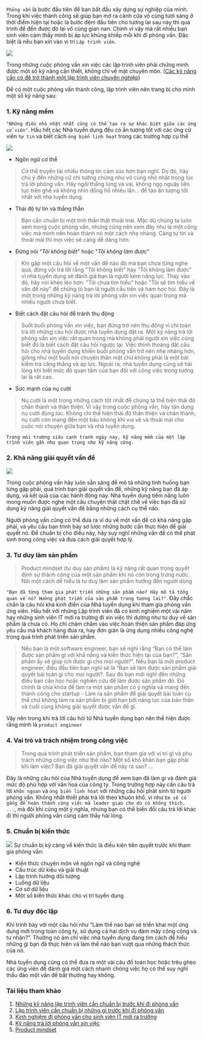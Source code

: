 `Phỏng vấn` là bước đầu tiên để bạn bắt đầu xây dựng sự nghiệp của mình. Trong khi việc thành công sẽ giúp bạn mở ra cánh cửa vô cùng tươi sáng ở thời điểm hiện tại hoặc là bước đệm đầu tiên cho tương lai sau này thì quá trình để đến được đó lại vô cùng gian nan. Chính vì vậy mà rất nhiều bạn sinh viên cảm thấy mình bị áp lực khủng khiếp mỗi khi đi phỏng vấn. Đặc biệt là nếu bạn xin vào vị trí `Lập trình viên`.

![](https://images.viblo.asia/7e3aee35-9437-4c08-9afc-a3231f02d517.jpg)

Trong những cuộc phỏng vấn xin việc các lập trình viên phải chứng minh được một số kỹ năng cần thiết, không chỉ về mặt chuyên môn. ([Các kỹ năng cần có để trở thành một lập trình viên chuyên nghiệp](https://viblo.asia/p/cac-ky-nang-can-co-de-tro-thanh-mot-lap-trinh-vien-chuyen-nghiep-vyDZOWPkZwj))

Để có một cuộc phỏng vấn thành công, lập trình viên nên trang bị cho mình một số kỹ năng sau:
### 1. Kỹ năng mềm
`"Những điều nhỏ nhặt nhất cũng có thể tạo ra sự khác biệt giữa các ứng cử viên"`. Hầu hết các Nhà tuyển dụng đều có ấn tượng tốt với các ứng cử viên `tự tin` và biết cách `ứng biến linh hoạt` trong các trường hợp cụ thể

![](https://images.viblo.asia/d3b01c69-3361-49cf-8a0d-1903744fddf4.png)

* Ngôn ngữ cơ thể
> Cơ thể truyền tải nhiều thông tin cảm xúc hơn bạn nghĩ. Do đó, hãy chú ý đến những cử chỉ tưởng chừng như vô cùng nhỏ nhặt trong lúc trả lời phỏng vấn. Hãy ngồi thẳng lưng và vai, không ngọ nguậy liên tục trên ghế và không nhìn đồng hồ nhiều lần... để tạo ấn tượng tốt nhất với nhà tuyển dụng.
* Thái độ tự tin và thẳng thắn
> Bạn cần chuẩn bị một tinh thần thật thoải mái. Mặc dù chúng ta luôn xem trọng cuộc phỏng vấn, nhưng cũng nên xem đây như là một công việc mà mình nên hoàn thành nó một cách nhẹ nhàng. Càng tự tin và thoải mái thì mọi việc sẽ càng dễ dàng hơn.
* Đừng nói "*Tôi không biết*" hoặc "*Tôi không làm được*"
> Khi gặp một câu hỏi về một vấn đề nào đó mà bạn chưa từng nghe qua, đừng vội trả lời rằng "Tôi không biết" hay "Tôi không làm được" vì nhà tuyển dụng sẽ đánh giá bạn là người kém năng lực. Thay vào đó, hãy nói khéo léo hơn: "Tôi chưa tìm hiểu" hoặc "Tôi sẽ tìm hiểu về vấn đề này" để chứng tỏ bạn là người cầu tiến và ham học hỏi. Đây là một trong những kỹ năng trả lời phỏng vấn xin việc quan trọng mà nhiều người chưa biết.
* Biết cách đặt câu hỏi để tránh thụ động
> Suốt buổi phỏng vấn xin việc, bạn đừng trở nên thụ động vì chỉ toàn trả lời những câu hỏi được nhà tuyển dụng đặt ra. Một kỹ năng trả lời phỏng vấn xin việc rất quan trọng mà không phải người xin việc cũng biết đó là biết cách đặt câu hỏi ngược lại. Việc thỉnh thoảng đặt câu hỏi cho nhà tuyển dụng khiến buổi phỏng vấn trở nên nhẹ nhàng hơn, giống như một buổi nói chuyện thân mật chứ không phải là một bài kiểm tra căng thẳng và áp lực. Ngoài ra, nhà tuyển dụng cũng sẽ hài lòng khi biết mức độ quan tâm của bạn đối với công việc trong tương lai là rất cao.
* Sức mạnh của nụ cười
> Nụ cười là một trong những cách tốt nhất để chúng ta thể hiện thái độ chân thành và thân thiện. Vì vậy trong cuộc phỏng vấn, hãy tận dụng nụ cười đúng lúc. Không chỉ thể hiện thái độ thân thiện và chân thành, nụ cười còn mang đến một bầu không khí vui vẻ và thoải mái cho cuộc nói chuyện giữa bạn và nhà tuyển dụng.

`Trong môi trường siêu cạnh tranh ngày nay, kỹ năng mềm của một lập trình viên gần như quan trọng như kỹ năng cứng.`

### 2. Khả năng giải quyết vấn đề
![](https://images.viblo.asia/51397251-78f2-4d44-af2c-b25473956dff.jpg)

Trong cuộc phỏng vấn hãy luôn sẵn sàng để mô tả những tình huống bạn từng gặp phải, quá trình bạn giải quyết vấn đề, những kỹ năng bạn đã áp dụng, và kết quả của các hành động này. Nhà tuyển dụng tiềm năng luôn mong muốn được nghe một câu chuyện thật chặt chẽ về việc bạn đã sử dụng kỹ năng giải quyết vấn đề bằng những cách cụ thể nào.

Người phỏng vấn cũng có thể đưa ra ví dụ về một vấn đề có khả năng gặp phải, và yêu cầu bạn trình bày sơ lược những bước cần thực hiện để giải quyết nó. Để chuẩn bị cho điều này, hãy suy nghĩ những vấn đề có thể phát sinh trong công việc và đưa cách giải quyết hợp lý.

### 3. Tư duy làm sản phẩm
> Product mindset (tư duy sản phẩm) là kỹ năng rất quan trọng quyết định sự thành công của một sản phẩm khi nó còn trong trứng nước. Nói một cách dễ hiểu là tư duy làm sản phẩm hướng đến người dùng

`"Bạn đã từng tham gia phát triển những sản phẩm nào? Hãy mô tả tổng quan về nó? Hướng phát triển của sản phẩm trong tương lai?"`. Đây chắc chắn là câu hỏi khá kinh điển của Nhà tuyển dụng khi tham gia phỏng vấn ứng viên. Hầu hết với những Lập trình viên đã có kinh nghiệm một vài năm hay những sinh viên IT mới ra trường đi xin việc thì dường như tư duy về sản phẩm là chưa có. Họ chỉ chăm chăm vào việc hoàn thiện sản phẩm đáp ứng yêu cầu mà khách hàng đưa ra, hay đơn giản là ứng dụng nhiều công nghệ trong quá trình phát triển sản phẩm.

> Nếu bạn là một software engineer, bạn sẽ nghĩ rằng “Bạn có thể làm được sản phẩm gì với khả năng và kiến thức hiện tại của bạn?”, “Sản phẩm ấy sẽ giúp ích được gì cho mọi người?”. Nếu bạn là một product engineer, điều đầu tiên bạn nghĩ sẽ là “Bạn sẽ làm được sản phẩm giải quyết bài toán gì cho mọi người?. Sau đó bạn mới nghĩ đến những điều bạn cần học hoặc nghiên cứu để làm được sản phẩm đó. Đó chính là chìa khóa để làm ra một sản phẩm có ý nghĩa và mang đến thành công cho startup - Làm ra sản phẩm để giải quyết bài toán cụ thể chứ không làm ra sản phẩm bị giới hạn bởi năng lực của bản thân và cuối cùng không giải quyết được vấn đề gì.

Vậy nên trong khi trả lời câu hỏi từ Nhà tuyển dụng bạn nên thể hiện được rằng mình là `product engineer`

### 4. Vai trò và trách nhiệm trong công việc

> Trong quá trình phát triển sản phẩm, bạn tham gia với vị trí gì và phụ trách những công việc như thế nào? Một số khó khăn bạn gặp phải khi làm việc? Bạn đã giải quyết vấn đề này ra sao? ...

Đây là những câu hỏi của Nhà tuyển dụng để xem bạn đã làm gì và đánh giá mức độ phù hợp với văn hoá của công ty. Trong trường hợp này cần câu trả lời `khôn ngoan` và `ứng biến linh hoạt` với những câu hỏi phát sinh từ người phỏng vấn. Không nhất thiết phải trả lời theo khuôn khổ, ví như `Em sẽ cố gắng để hoàn thành công việc mà leader giao cho dù có không thích, ...`, mà đôi khi cùng một ý nghĩa, nhưng bạn có thể biến đổi câu trả lời khác đi thì người phỏng vấn cũng cảm thấy hài lòng.

### 5. Chuẩn bị kiến thức
![](https://images.viblo.asia/34171d7c-56c5-4cfb-9631-ede1aaf28ac6.jpeg)
Sự chuẩn bị kỹ càng về kiến thức là điều kiện tiên quyết trước khi tham gia phỏng vấn:
* Kiến thức chuyên môn về ngôn ngữ và công nghệ
* Cấu trúc dữ kiệu và giải thuật
* Lập trình hướng dối tượng
* Luồng dữ liệu
* Cơ sở dữ liệu
* Một số kiến thức khác cho vị trí tuyển dụng

### 6. Tư duy độc lập

Khi trình bày với một câu hỏi như “Làm thế nào bạn sẽ triển khai một ứng dụng mới trong toàn công ty, sử dụng cả hai dịch vụ đám mây công cộng và tư nhân?”. Thường nó ám chỉ việc nhà tuyển dụng đang tìm cách để hiểu những gì bạn đã thực hiện và làm thế nào bạn vượt qua những thách thức của nó.

Nhà tuyển dụng cũng có thể đưa ra một vài câu đố toán học hoặc trêu ghẹo các ứng viên để đánh giá một cách nhanh chóng việc họ có thể suy nghĩ thấu đáo một vấn đề bất thường hay không. 
### Tài liệu tham khảo
1. [Những kỹ năng lập trình viên cần chuẩn bị trước khi đi phỏng vấn](https://techtalk.vn/nhung-ky-nang-lap-trinh-vien-can-chuan-bi-truoc-khi-di-phong-van.html)
2. [Lập trình viên cần chuẩn bị những gì trước khi đi phỏng vấn](https://techtalk.vn/lap-trinh-vien-can-chuan-bi-gi-truoc-khi-tham-gia-phong-van-xin-viec.html)
3. [Kinh nghiệm đi phỏng vấn cho sinh viên IT mới ra trường](http://seal.deha.vn/kinh-nghiem-di-phong-van-cho-sinh-vien-it-moi-ra-truong/)
4. [Kỹ năng trả lời phỏng vấn xin việc](https://www.careerlink.vn/cam-nang-viec-lam/phong-van-viec-lam/ky-nang-tra-loi-phong-van-xin-viec)
5. [Product mindset](https://baomoi.com/le-yen-thanh-product-mindset-quyet-dinh-su-song-con-cua-startup-cong-nghe/c/26021251.epi)